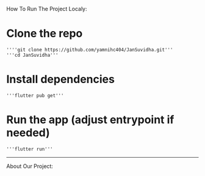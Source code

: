 How To Run The Project Localy:
# Clone the repo
    ''''git clone https://github.com/yamnihc404/JanSuvidha.git'''
    '''cd JanSuvidha'''
# Install dependencies
    '''flutter pub get'''
# Run the app (adjust entrypoint if needed)
    '''flutter run'''
  ***************************************************************
  
About Our Project:


